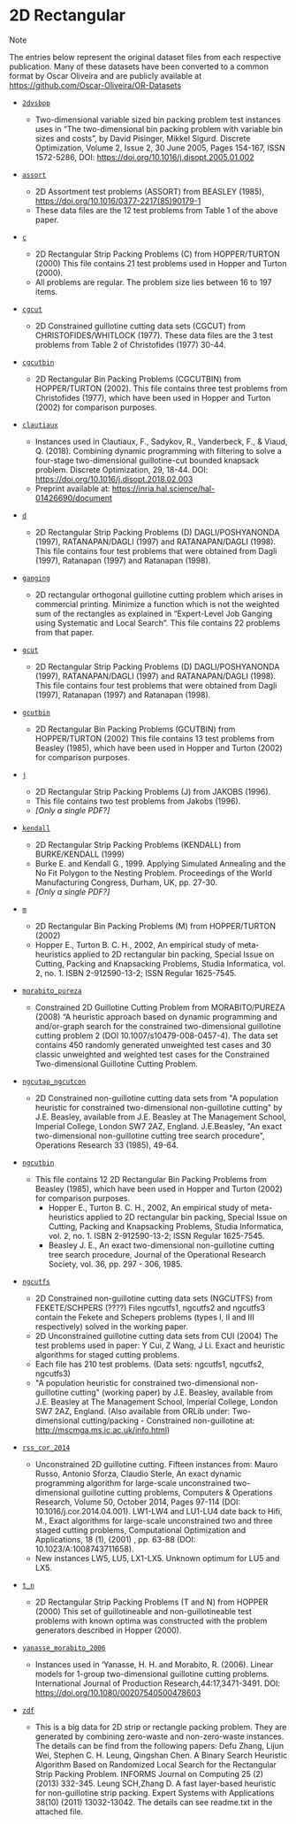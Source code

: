 # 2D Rectangular 

> [!NOTE]
> The entries below represent the original dataset files from each respective publication.
> Many of these datasets have been converted to a common format by Oscar Oliveira and are publicly available at https://github.com/Oscar-Oliveira/OR-Datasets


- [`2dvsbpp`](2dvsbpp)
    - Two-dimensional variable sized bin packing problem test instances uses in “The two-dimensional bin packing problem with variable bin sizes and costs”, by David Pisinger, Mikkel Sigurd. Discrete Optimization, Volume 2, Issue 2, 30 June 2005, Pages 154-167, ISSN 1572-5286, DOI: https://doi.org/10.1016/j.disopt.2005.01.002

- [`assort`](assort)
    - 2D Assortment test problems (ASSORT) from BEASLEY (1985), https://doi.org/10.1016/0377-2217(85)90179-1
    - These data files are the 12 test problems from Table 1 of the above paper.

- [`c`](c)
    - 2D Rectangular Strip Packing Problems (C) from HOPPER/TURTON (2000) This file contains 21 test problems used in Hopper and Turton (2000). 
    - All problems are regular. The problem size lies between 16 to 197 items.

- [`cgcut`](cgcut)
    - 2D Constrained guillotine cutting data sets (CGCUT) from CHRISTOFIDES/WHITLOCK (1977). These data files are the 3 test problems from Table 2 of Christofides (1977) 30-44.

- [`cgcutbin`](cgcutbin)
    - 2D Rectangular Bin Packing Problems (CGCUTBIN) from HOPPER/TURTON (2002). This file contains three test problems from Christofides (1977), which have been used in Hopper and Turton (2002) for comparison purposes.

- [`clautiaux`](clautiaux)
    - Instances used in Clautiaux, F., Sadykov, R., Vanderbeck, F., & Viaud, Q. (2018). Combining dynamic programming with filtering to solve a four-stage two-dimensional guillotine-cut bounded knapsack problem. Discrete Optimization, 29, 18-44.
    DOI: https://doi.org/10.1016/j.disopt.2018.02.003
    - Preprint available at: https://inria.hal.science/hal-01426690/document

- [`d`](d)
    - 2D Rectangular Strip Packing Problems (D) DAGLI/POSHYANONDA (1997), RATANAPAN/DAGLI (1997) and RATANAPAN/DAGLI (1998). This file contains four test problems that were obtained from Dagli (1997), Ratanapan (1997) and Ratanapan (1998).

- [`ganging`](ganging)
    - 2D rectangular orthogonal guillotine cutting problem which arises in commercial printing. Minimize a function which is not the weighted sum of the rectangles as explained in “Expert-Level Job Ganging using Systematic and Local Search”. This file contains 22 problems from that paper.

- [`gcut`](gcut)
    - 2D Rectangular Strip Packing Problems (D) DAGLI/POSHYANONDA (1997), RATANAPAN/DAGLI (1997) and RATANAPAN/DAGLI (1998). This file contains four test problems that were obtained from Dagli (1997), Ratanapan (1997) and Ratanapan (1998).

- [`gcutbin`](gcutbin)
    - 2D Rectangular Bin Packing Problems (GCUTBIN) from HOPPER/TURTON (2002) This file contains 13 test problems from Beasley (1985), which have been used in Hopper and Turton (2002) for comparison purposes.

- [`j`](j)
    - 2D Rectangular Strip Packing Problems (J) from JAKOBS (1996). 
    - This file contains two test problems from Jakobs (1996).
    - *[Only a single PDF?]*

- [`kendall`](kendall)
    - 2D Rectangular Strip Packing Problems (KENDALL) from BURKE/KENDALL (1999)
    - Burke E. and Kendall G., 1999. Applying Simulated Annealing and the No Fit Polygon to the Nesting Problem. Proceedings of the World Manufacturing Congress, Durham, UK, pp. 27-30.
    - *[Only a single PDF?]*

- [`m`](m)
    - 2D Rectangular Bin Packing Problems (M) from HOPPER/TURTON (2002)
    - Hopper E., Turton B. C. H., 2002, An empirical study of meta-heuristics applied to 2D rectangular bin packing, Special Issue on Cutting, Packing and Knapsacking Problems, Studia Informatica, vol. 2, no. 1. ISBN 2-912590-13-2; ISSN Regular 1625-7545.

- [`morabito_pureza`](morabito_pureza)
    - Constrained 2D Guillotine Cutting Problem from MORABITO/PUREZA (2008) “A heuristic approach based on dynamic programming and and/or-graph search for the constrained two-dimensional guillotine cutting problem 2 (DOI 10.1007/s10479-008-0457-4). The data set contains 450 randomly generated unweighted test cases and 30 classic unweighted and weighted test cases for the Constrained Two-dimensional Guillotine Cutting Problem.

- [`ngcutap_ngcutcon`](ngcutap_ngcutcon)
    - 2D Constrained non-guillotine cutting data sets from "A population heuristic for constrained two-dimensional non-guillotine cutting" by J.E. Beasley, available from J.E. Beasley at The Management School, Imperial College, London SW7 2AZ, England. J.E.Beasley, "An exact two-dimensional non-guillotine cutting tree search procedure", Operations Research 33 (1985), 49-64.

- [`ngcutbin`](ngcutbin)
    - This file contains 12 2D Rectangular Bin Packing Problems from Beasley (1985), which have been used in Hopper and Turton (2002) for comparison purposes.
        - Hopper E., Turton B. C. H., 2002, An empirical study of meta-heuristics applied to 2D rectangular bin packing, Special Issue on Cutting, Packing and Knapsacking Problems, Studia Informatica, vol. 2, no. 1. ISBN 2-912590-13-2; ISSN Regular 1625-7545.
        - Beasley J. E., An exact two-dimensional non-guillotine cutting tree search procedure,  Journal of the Operational Research Society, vol. 36, pp. 297 - 306, 1985.

- [`ngcutfs`](ngcutfs)
    - 2D Constrained non-guillotine cutting data sets (NGCUTFS) from FEKETE/SCHPERS (????) Files ngcutfs1, ngcutfs2 and ngcutfs3 contain the Fekete and Schepers problems (types I, II and III respectively) solved in the working paper.
    - 2D Unconstrained guillotine cutting data sets from CUI (2004) The test problems used in paper: Y Cui, Z Wang, J Li. Exact and heuristic algorithms for staged cutting problems.
    - Each file has 210 test problems. (Data sets: ngcutfs1, ngcutfs2, ngcutfs3)
    - "A population heuristic for constrained two-dimensional non-guillotine cutting" (working paper) by J.E. Beasley, available from J.E. Beasley at The Management School, Imperial College, London SW7 2AZ, England. (Also available from ORLib under: Two-dimensional cutting/packing - Constrained non-guillotine at: http://mscmga.ms.ic.ac.uk/info.html) 

- [`rss_cor_2014`](rss_cor_2014)
    - Unconstrained 2D guillotine cutting. Fifteen instances from: Mauro Russo, Antonio Sforza, Claudio Sterle, An exact dynamic programming algorithm for large-scale unconstrained two-dimensional guillotine cutting problems, Computers & Operations Research, Volume 50, October 2014, Pages 97-114 (DOI: 10.1016/j.cor.2014.04.001). LW1-LW4 and LU1-LU4 date back to Hifi, M., Exact algorithms for large-scale unconstrained two and three staged cutting problems, Computational Optimization and Applications, 18 (1), (2001) , pp. 63-88 (DOI: 10.1023/A:1008743711658). 
    - New instances LW5, LU5, LX1-LX5. Unknown optimum for LU5 and LX5.

- [`t_n`](t_n)
    - 2D Rectangular Strip Packing Problems (T and N) from HOPPER (2000) This set of guillotineable and non-guillotineable test problems with known optima was constructed with the problem generators described in Hopper (2000).

- [`yanasse_morabito_2006`](yanasse_morabito_2006)
    - Instances used in ‘Yanasse, H. H. and Morabito, R. (2006). Linear models for 1-group two-dimensional guillotine cutting problems. International Journal of Production Research,44:17,3471-3491. DOI: https://doi.org/10.1080/00207540500478603

- [`zdf`](zdf)
    - This is a big data for 2D strip or rectangle packing problem. They are generated by combining zero-waste and non-zero-waste instances. The details can be find from the following papers: Defu Zhang, Lijun Wei, Stephen C. H. Leung, Qingshan Chen. A Binary Search Heuristic Algorithm Based on Randomized Local Search for the Rectangular Strip Packing Problem. INFORMS Journal on Computing 25 (2) (2013) 332-345. Leung SCH,Zhang D. A fast layer-based heuristic for non-guillotine strip packing. Expert Systems with Applications 38(10) (2011) 13032-13042. The details can see readme.txt in the attached file.
